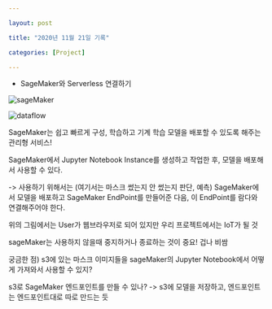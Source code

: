 ```yaml
---

layout: post

title: "2020년 11월 21일 기록"

categories: [Project]

---
```


- SageMaker와 Serverless 연결하기

![sageMaker](https://www.sagemaker-workshop-kr.com/images/apps/internet_facing_app/image14.png?width=%226.728391294838145in%22height=%223.4464293525809273in)

![dataflow](https://img1.daumcdn.net/thumb/R1280x0/?scode=mtistory2&fname=https%3A%2F%2Ft1.daumcdn.net%2Fcfile%2Ftistory%2F9907DC485C85C0C82A)

SageMaker는 쉽고 빠르게 구성, 학습하고 기계 학습 모델을 배포할 수 있도록 해주는 관리형 서비스!

SageMaker에서 Jupyter Notebook Instance를 생성하고 작업한 후, 모델을 배포해서 사용할 수 있다.

-> 사용하기 위해서는 (여기서는 마스크 썼는지 안 썼는지 판단, 예측) SageMaker에서 모델을 배포하고 SageMaker EndPoint를 만들어준 다음, 이 EndPoint를 람다와 연결해주어야 한다.

위의 그림에서는 User가 웹브라우저로 되어 있지만 우리 프로젝트에서는 IoT가 될 것

sageMaker는 사용하지 않을때 중지하거나 종료하는 것이 중요! 겁나 비쌈



궁금한 점) s3에 있는 마스크 이미지들을 sageMaker의 Jupyter Notebook에서 어떻게 가져와서 사용할 수 있지?

s3로 SageMaker 엔드포인트를 만들 수 있나? -> s3에 모델을 저장하고, 엔드포인트는 엔드포인트대로 따로 만드는 듯

